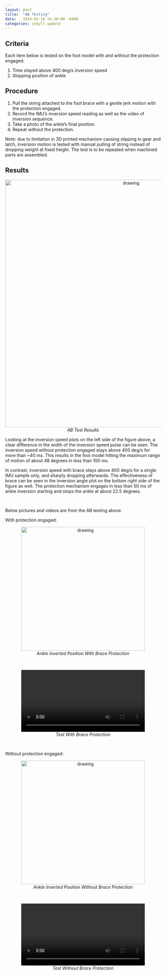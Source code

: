 ```yaml
---
layout: post
title:  "AB Testing"
date:   2024-03-18 14:30:00 -0400
categories: jekyll update
---
```


## Criteria
Each item below is tested on the foot model with and without the protection engaged.

1. Time stayed above 400 deg/s inversion speed
2. Stopping position of ankle

## Procedure

1. Pull the string attached to the foot brace with a gentle jerk motion with the protection engaged.
2. Record the IMU’s inversion speed reading as well as the video of inversion sequence.
3. Take a photo of the ankle’s final position.
4. Repeat without the protection.

Note: due to limitation in 3D printed mechanism causing slipping in gear and latch, inversion motion is tested with manual pulling of string instead of dropping weight at fixed height. The test is to be repeated when machined parts are assembled.

## Results

<p style="text-align: center;">
<img src="{{site.baseurl}}/assets/images/AB_test.png" alt="drawing" width="800"/><br>
<em>AB Test Results</em>
</p>

Looking at the inversion speed plots on the left side of the figure above, a clear difference in the width of the inversion speed pulse can be seen. The inversion speed without protection engaged stays above 400 deg/s for more than ~40 ms. This results in the foot model hitting the maximum range of motion of about 48 degrees in less than 100 ms. 

In contrast, inversion speed with brace stays above 400 deg/s for a single IMU sample only, and sharply dropping afterwards. The effectiveness of brace can be seen in the inversion angle plot on the bottom right side of the figure as well. The protection mechanism engages in less than 50 ms of ankle inversion starting and stops the ankle at about 22.5 degrees.

<br>

Below pictures and videos are from the AB testing above.

With protection engaged:

<p style="text-align: center;">
<img src="{{site.baseurl}}/assets/images/ab_test_with_brace.jpeg" alt="drawing" width="400"/><br>
<em>Ankle Inverted Position With Brace Protection</em>
</p>
<br>

<p style="text-align: center;">
<video width="400" controls>
  <source src="{{site.baseurl}}/assets/media/ab_test_with_brace.mp4" type="video/mp4">
  Your browser does not support the video tag.
</video>
<br>
<em>Test With Brace Protection</em>
</p>
<br>

Without protection engaged:

<p style="text-align: center;">
<img src="{{site.baseurl}}/assets/images/ab_test_without_brace.jpeg" alt="drawing" width="400"/><br>
<em>Ankle Inverted Position Without Brace Protection</em>
</p>
<br>

<p style="text-align: center;">
<video width="400" controls>
  <source src="{{site.baseurl}}/assets/media/ab_test_without_brace.mp4" type="video/mp4">
  Your browser does not support the video tag.
</video>
<br>
<em>Test Without Brace Protection</em>
</p>
<br>
